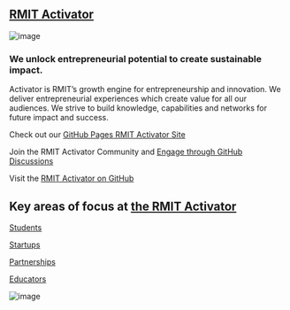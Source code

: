 ## [RMIT Activator](https://www.rmit.edu.au/for-business/activator)
![image](https://user-images.githubusercontent.com/13181456/133865928-57b5cafc-6d23-4559-a741-b7300ebed930.jpeg)

### We unlock entrepreneurial potential to create sustainable impact.
Activator is RMIT’s growth engine for entrepreneurship and innovation. We deliver entrepreneurial experiences which create value for all our audiences. We strive to build knowledge, capabilities and networks for future impact and success.

Check out our [GitHub Pages RMIT Activator Site](https://rmit-activator.github.io/.github/) 

Join the RMIT Activator Community and [Engage through GitHub Discussions](https://github.com/RMIT-Activator/.github/discussions)

Visit the [RMIT Activator on GitHub](https://github.com/RMIT-Activator)

## Key areas of focus at [the RMIT Activator](https://www.rmit.edu.au/for-business/activator)
[Students](https://www.rmit.edu.au/for-business/activator/students)

[Startups](https://www.rmit.edu.au/for-business/activator/startups)

[Partnerships](https://www.rmit.edu.au/for-business/activator/partnerships)

[Educators](https://www.rmit.edu.au/for-business/activator/educators)

![image](https://user-images.githubusercontent.com/13181456/133887053-7196e741-15f9-425c-9768-60bffc0a8276.jpeg)
